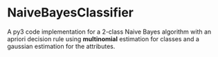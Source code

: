 # NaiveBayesClassifier
A py3 code implementation for a 2-class Naive Bayes algorithm with an apriori decision rule using **multinomial** estimation for classes and a gaussian estimation for the attributes.
